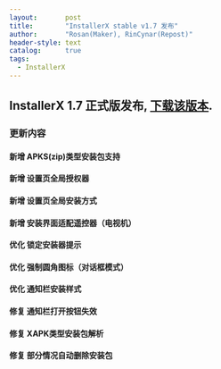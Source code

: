 ```yaml
---
layout:       post
title:        "InstallerX stable v1.7 发布"
author:       "Rosan(Maker), RinCynar(Repost)"
header-style: text
catalog:      true
tags:
  - InstallerX
---
```

## InstallerX 1.7 正式版发布, [下载该版本](/file/InstallerX-stable-v1.7.apk).
### 更新内容
#### 新增 APKS(zip)类型安装包支持
#### 新增 设置页全局授权器
#### 新增 设置页全局安装方式
#### 新增 安装界面适配遥控器（电视机）
#### 优化 锁定安装器提示
#### 优化 强制圆角图标（对话框模式）
#### 优化 通知栏安装样式
#### 修复 通知栏打开按钮失效
#### 修复 XAPK类型安装包解析
#### 修复 部分情况自动删除安装包
